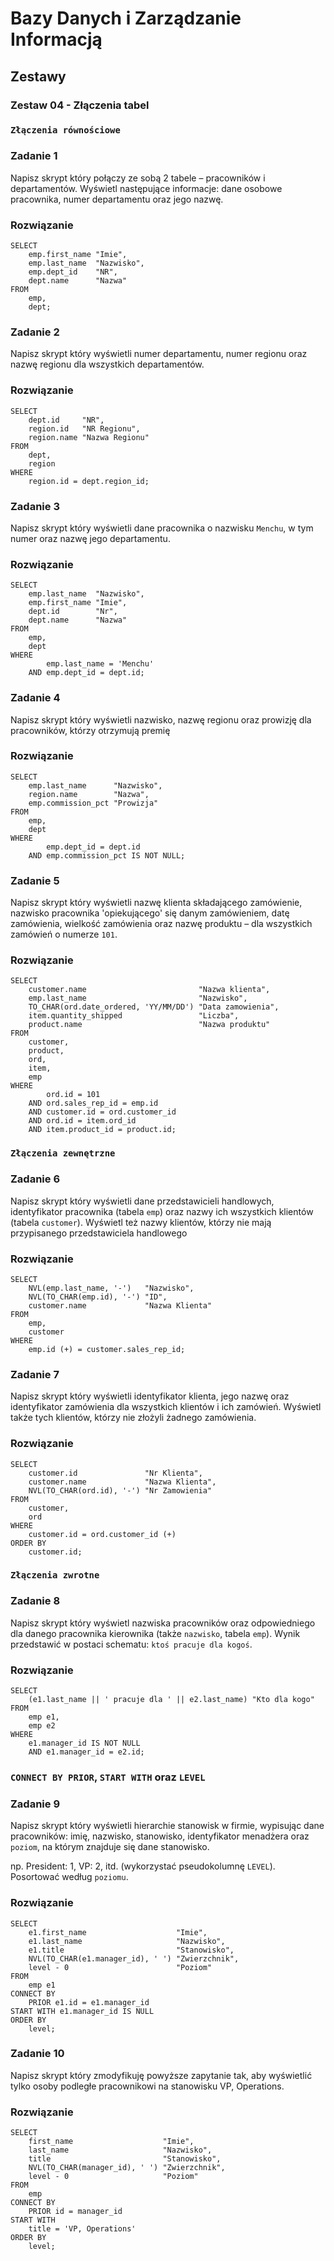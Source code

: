 # Bazy Danych i Zarządzanie Informacją

## Zestawy

### Zestaw 04 - Złączenia tabel

### ```Złączenia równościowe```

### Zadanie 1

Napisz skrypt który połączy ze sobą 2 tabele – pracowników i departamentów. Wyświetl następujące informacje: dane osobowe pracownika, numer departamentu oraz jego nazwę.

### Rozwiązanie

```
SELECT
    emp.first_name "Imie",
    emp.last_name  "Nazwisko",
    emp.dept_id    "NR",
    dept.name      "Nazwa"
FROM
    emp,
    dept;
```

### Zadanie 2

Napisz skrypt który wyświetli numer departamentu, numer regionu oraz nazwę regionu dla wszystkich departamentów.

### Rozwiązanie

```
SELECT
    dept.id     "NR",
    region.id   "NR Regionu",
    region.name "Nazwa Regionu"
FROM
    dept,
    region
WHERE
    region.id = dept.region_id;
```

### Zadanie 3

Napisz skrypt który wyświetli dane pracownika o nazwisku ```Menchu```, w tym numer oraz nazwę jego departamentu.

### Rozwiązanie

```
SELECT
    emp.last_name  "Nazwisko",
    emp.first_name "Imie",
    dept.id        "Nr",
    dept.name      "Nazwa"
FROM
    emp,
    dept
WHERE
        emp.last_name = 'Menchu'
    AND emp.dept_id = dept.id;
```

### Zadanie 4

Napisz skrypt który wyświetli nazwisko, nazwę regionu oraz prowizję dla pracowników, którzy otrzymują premię

### Rozwiązanie

```
SELECT
    emp.last_name      "Nazwisko",
    region.name        "Nazwa",
    emp.commission_pct "Prowizja"
FROM
    emp,
    dept
WHERE
        emp.dept_id = dept.id
    AND emp.commission_pct IS NOT NULL;
```

### Zadanie 5

Napisz skrypt który wyświetli nazwę klienta składającego zamówienie, nazwisko pracownika 'opiekującego' się danym zamówieniem, datę zamówienia, wielkość zamówienia oraz nazwę produktu – dla wszystkich zamówień o numerze ```101```.

### Rozwiązanie

```
SELECT
    customer.name                         "Nazwa klienta",
    emp.last_name                         "Nazwisko",
    TO_CHAR(ord.date_ordered, 'YY/MM/DD') "Data zamowienia",
    item.quantity_shipped                 "Liczba",
    product.name                          "Nazwa produktu"
FROM
    customer,
    product,
    ord,
    item,
    emp
WHERE
        ord.id = 101
    AND ord.sales_rep_id = emp.id
    AND customer.id = ord.customer_id
    AND ord.id = item.ord_id
    AND item.product_id = product.id;
```

### ```Złączenia zewnętrzne```

### Zadanie 6

Napisz skrypt który wyświetli dane przedstawicieli handlowych, identyfikator pracownika (tabela ```emp```) oraz nazwy ich wszystkich klientów (tabela ```customer```). Wyświetl też nazwy klientów, którzy nie mają przypisanego przedstawiciela handlowego

### Rozwiązanie

```
SELECT
    NVL(emp.last_name, '-')   "Nazwisko",
    NVL(TO_CHAR(emp.id), '-') "ID",
    customer.name             "Nazwa Klienta"
FROM
    emp,
    customer
WHERE
    emp.id (+) = customer.sales_rep_id;
```

### Zadanie 7

Napisz skrypt który wyświetli identyfikator klienta, jego nazwę oraz identyfikator zamówienia dla wszystkich klientów i ich zamówień. Wyświetl także tych klientów, którzy nie złożyli żadnego zamówienia. 

### Rozwiązanie

```
SELECT
    customer.id               "Nr Klienta",
    customer.name             "Nazwa Klienta",
    NVL(TO_CHAR(ord.id), '-') "Nr Zamowienia"
FROM
    customer,
    ord
WHERE
    customer.id = ord.customer_id (+)
ORDER BY
    customer.id;
```

### ```Złączenia zwrotne```

### Zadanie 8

Napisz skrypt który wyświetl nazwiska pracowników oraz odpowiedniego dla danego pracownika kierownika (także ```nazwisko```, tabela ```emp```). Wynik przedstawić w postaci schematu: ```ktoś pracuje dla kogoś```. 

### Rozwiązanie

```
SELECT
    (e1.last_name || ' pracuje dla ' || e2.last_name) "Kto dla kogo"
FROM
    emp e1,
    emp e2
WHERE
    e1.manager_id IS NOT NULL
    AND e1.manager_id = e2.id;
```

### ```CONNECT BY PRIOR```, ```START WITH``` oraz ```LEVEL```

### Zadanie 9

Napisz skrypt który wyświetli hierarchie stanowisk w firmie, wypisując dane pracowników: imię, nazwisko, stanowisko, identyfikator menadżera oraz ```poziom```, na którym znajduje się dane stanowisko.

np. President: 1, VP: 2, itd. (wykorzystać pseudokolumnę ```LEVEL```). Posortować według ```poziomu```.

### Rozwiązanie

```
SELECT
    e1.first_name                    "Imie",
    e1.last_name                     "Nazwisko",
    e1.title                         "Stanowisko",
    NVL(TO_CHAR(e1.manager_id), ' ') "Zwierzchnik",
    level - 0                        "Poziom"
FROM
    emp e1
CONNECT BY
    PRIOR e1.id = e1.manager_id
START WITH e1.manager_id IS NULL
ORDER BY
    level;
```

### Zadanie 10

Napisz skrypt który zmodyfikuję powyższe zapytanie tak, aby wyświetlić tylko osoby podległe pracownikowi na stanowisku VP, Operations.

### Rozwiązanie

```
SELECT
    first_name                    "Imie",
    last_name                     "Nazwisko",
    title                         "Stanowisko",
    NVL(TO_CHAR(manager_id), ' ') "Zwierzchnik",
    level - 0                     "Poziom"
FROM
    emp 
CONNECT BY
    PRIOR id = manager_id
START WITH
    title = 'VP, Operations'
ORDER BY
    level;
```
